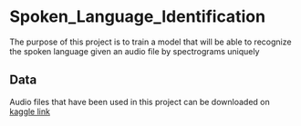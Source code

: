 # Spoken_Language_Identification
The purpose of this project is to train a model that will be able to recognize the spoken language given an audio file by spectrograms uniquely

## Data
Audio files that have been used in this project can be downloaded on [kaggle link](https://www.kaggle.com/toponowicz/spoken-language-identification)
